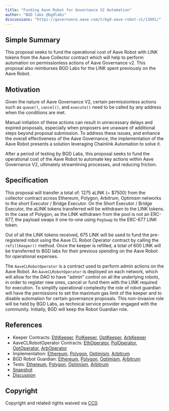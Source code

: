 ```yaml
---
title: "Funding Aave Robot for Governance V2 Automation"
author: "BGD labs @bgdlabs"
discussions: "https://governance.aave.com/t/bgd-aave-robot-v1/13091/"
---
```


## Simple Summary

This proposal seeks to fund the operational cost of Aave Robot with LINK tokens from the Aave Collector contract which will help to perform automation on permissionless actions of Aave Governance v2. This proposal also reimburses BGD Labs for the LINK spent previously on the Aave Robot.

## Motivation

Given the nature of Aave Governance V2, certain permissionless actions such as `queue()`, `cancel()`, and `execute()` need to be called by any address when the conditions are met.

Manual initiation of these actions can result in unnecessary delays and expired proposals, especially when proposers are unaware of additional steps beyond proposal submission. To address these issues, and enhance the overall effectiveness of the Aave Governance, the implementation of the Aave Robot presents a solution leveraging Chainlink Automation to solve it.

After a period of testing by BGD Labs, this proposal seeks to fund the operational cost of the Aave Robot to automate key actions within Aave Governance V2, ultimately streamlining processes, and reducing friction.

## Specification

This proposal will transfer a total of: 1275 aLINK (~ $7500) from the collector contract across Ethereum, Polygon, Arbitrum, Optimism networks to the short Executor / Bridge Executor.
On the Short Executor / Bridge Executor, the aLINK tokens transferred will be withdrawn to the LINK tokens. In the case of Polygon, as the LINK withdrawn from the pool is not an ERC-677, the payload swaps it one-to-one using `PegSwap` to the ERC-677 LINK token.


Out of all the LINK tokens received, 675 LINK will be used to fund the pre-registered robot using the Aave CL Robot Operator contract by calling the `refillKeeper()` method.
Once the keeper is refilled, a total of 600 LINK will be transferred to BGD labs for their previous spending on the Aave Robot for operational expenses.


The `AaveCLRobotOperator` is a contract used to perform admin actions on the Aave Robot. An `AaveCLRobotOperator` is deployed on each network, which will allow for the DAO to have "admin" control on all the underlying robots, in order to register new ones, cancel or fund them with the LINK required for execution.
To simplify operational complexity the role of robot guardian will have the permissions to set the maximum gas limit of the keeper and to disable automation for certain governance proposals. This non-invasive role will be held by BGD Labs, as technical service provider engaged with the community.
Initially, BGD will keep the Robot Guardian role.

## References

- Keeper Contracts: [EthKeeper](https://etherscan.io/address/0x9EEa1Ba822d204077e9f90a92D30432417184587), [PolKeeper](https://polygonscan.com/address/0xDa98B308be8766501ec7Fe3eD9a48EfBD6c31a7B), [OptKeeper](https://optimistic.etherscan.io/address/0x102Bf2C03c1901AdBA191457A8c4A4eF18b40029), [ArbKeeper](https://arbiscan.io/address/0x864a6Aa4b8D4d84A7570fE2d0E4eCE8077AbcabB)
- AaveCLRobotOperator Contracts: [EthOperator](https://etherscan.io/address/0x020e452b463568f55bac6dc5afc8f0b62ea5f0f3), [PolOperator](https://polygonscan.com/address/0x4e8984d11a47ff89cd67c7651ecab6c00a74b4a9), [OptOperator](https://optimistic.etherscan.io/address/0x4f830bc2ddac99307a3709c85f7533842bda7c63), [ArbOperator](https://arbiscan.io/address/0xb0a73671c97bac9ba899cd1a23604fd2278cd02a)
- Implementation: [Ethereum](https://github.com/bgd-labs/aave-governance-v2-robot/blob/main/src/proposal/ProposalPayloadEthereumRobot.sol), [Polygon](https://github.com/bgd-labs/aave-governance-v2-robot/blob/main/src/proposal/ProposalPayloadPolygonRobot.sol), [Optimism](https://github.com/bgd-labs/aave-governance-v2-robot/blob/main/src/proposal/ProposalPayloadOptimismRobot.sol), [Arbitrum](https://github.com/bgd-labs/aave-governance-v2-robot/blob/main/src/proposal/ProposalPayloadArbitrumRobot.sol)
- BGD Robot Guardian: [Ethereum](https://etherscan.io/address/0xff37939808EcF199A2D599ef91D699Fb13dab7F7), [Polygon](https://polygonscan.com/address/0x7683177b05a92e8B169D833718BDF9d0ce809aA9), [Optimism](https://optimistic.etherscan.io/address/0x9867Ce43D2a574a152fE6b134F64c9578ce3cE03), [Arbitrum](https://arbiscan.io/address/0x87dFb794364f2B117C8dbaE29EA622938b3Ce465)
- Tests: [Ethereum](https://github.com/bgd-labs/aave-governance-v2-robot/blob/main/tests/ProposalPayloadEthereumRobot.t.sol), [Polygon](https://github.com/bgd-labs/aave-governance-v2-robot/blob/main/tests/ProposalPayloadPolygonRobot.t.sol), [Optimism](https://github.com/bgd-labs/aave-governance-v2-robot/blob/main/tests/ProposalPayloadOptimismRobot.t.sol), [Arbitrum](https://github.com/bgd-labs/aave-governance-v2-robot/blob/main/tests/ProposalPayloadArbitrumRobot.t.sol)
- [Snapshot](https://snapshot.org/#/aave.eth/proposal/0x763f55d7bc54c4e9699262d44522d16f789d14447815c344a977f0db5f90318b)
- [Discussion](https://governance.aave.com/t/bgd-aave-robot-v1/13091/)

## Copyright

Copyright and related rights waived via [CC0](https://creativecommons.org/publicdomain/zero/1.0/).

